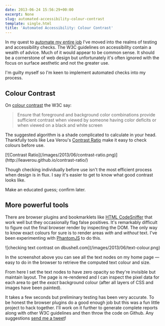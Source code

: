 ```yaml
---
date: 2013-06-24 15:56:29+00:00
excerpt: None
slug: automated-accessibility-colour-contrast
template: single.html
title: 'Automated Accessibility: Colour Contrast'
---
```


In my quest to [automate my entire job](/2013/04/30/origin/) I've moved into the realms of testing and accessibility checks. The W3C guidelines on accessibility contain a wealth of advice. Much of it would appear to be common sense. It should be a cornerstone of web design but unfortunately it's often ignored with the focus on surface aesthetic and not the greater use.

I'm guilty myself so I'm keen to implement automated checks into my process.


## Colour Contrast


On [colour contrast](http://www.w3.org/TR/AERT#color-contrast) the W3C say:


<blockquote><p>Ensure that foreground and background color combinations provide sufficient contrast when viewed by someone having color deficits or when viewed on a black and white screen</p></blockquote>


The suggested algorithm is a shade complicated to calculate in your head. Thankfully tools like Lea Verou's [Contrast Ratio](http://leaverou.github.io/contrast-ratio/) make it easy to check colours before use.

<p class="post__image">[![Contrast Ratio](/images/2013/06/contrast-ratio.png)](http://leaverou.github.io/contrast-ratio/)</p>

Though checking individually before use isn't the most efficient process when design is in flux. I say it's easier to get to know what good contrast looks like.

Make an educated guess; confirm later.


## More powerful tools


There are browser plugins and bookmarklets like [HTML CodeSniffer](http://squizlabs.github.io/HTML_CodeSniffer/) that work well but they occasionally flag false positives. It's remarkably difficult to figure out the final browser render by inspecting the DOM. The only way to know exact colours for sure is to render areas _with_ and _without_ text. I've been experimenting with [PhantomJS](http://phantomjs.org/) to do this.

<p class="post__image">![checking text contrast on dbushell.com](/images/2013/06/text-colour.png)</p>

In the screenshot above you can see all the text nodes on my home page — easy to do in the browser to retrieve the computed text colour and size.

From here I set the text nodes to have zero opacity so they're invisible but maintain layout. The page is re-rendered and I can inspect the pixel data for each area to get the _exact_ background colour (after all layers of CSS and images have been painted).

It takes a few seconds but preliminary testing has been very accurate. To be honest the browser plugins do a good enough job but this was a fun little project to hack together. I'll work on it further to generate complete reports along with other W3C guidelines and then throw the code on Github. Any suggestions [send me a tweet](http://twitter.com/dbushell)!
